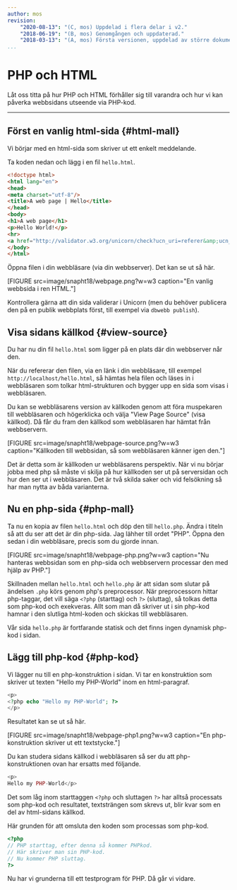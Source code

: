 ```yaml
---
author: mos
revision:
    "2020-08-13": "(C, mos) Uppdelad i flera delar i v2."
    "2018-06-19": "(B, mos) Genomgången och uppdaterad."
    "2018-03-13": "(A, mos) Första versionen, uppdelad av större dokument."
...
```

PHP och HTML
=======================

Låt oss titta på hur PHP och HTML förhåller sig till varandra och hur vi kan påverka webbsidans utseende via PHP-kod.




---


Först en vanlig html-sida {#html-mall}
-----------------------

Vi börjar med en html-sida som skriver ut ett enkelt meddelande.

Ta koden nedan och lägg i en fil `hello.html`.

```html
<!doctype html>
<html lang="en">
<head>
<meta charset="utf-8"/>
<title>A web page | Hello</title>
</head>
<body>
<h1>A web page</h1>
<p>Hello World!</p>
<hr>
<a href="http://validator.w3.org/unicorn/check?ucn_uri=referer&amp;ucn_task=conformance">Unicorn</a>
</body>
</html>
```

Öppna filen i din webbläsare (via din webbserver). Det kan se ut så här.

[FIGURE src=image/snapht18/webpage.png?w=w3 caption="En vanlig webbsida i ren HTML."]

Kontrollera gärna att din sida validerar i Unicorn (men du behöver publicera den på en publik webbplats först, till exempel via `dbwebb publish`).



Visa sidans källkod {#view-source}
-----------------------

Du har nu din fil `hello.html` som ligger på en plats där din webbserver når den.

När du refererar den filen, via en länk i din webbläsare, till exempel `http://localhost/hello.html`, så hämtas hela filen och läses in i webbläsaren som tolkar html-strukturen och bygger upp en sida som visas i webbläsaren.

Du kan se webbläsarens version av källkoden genom att föra muspekaren till webbläsaren och högerklicka och välja "View Page Source" (visa källkod). Då får du fram den källkod som webbläsaren har hämtat från webbservern.

[FIGURE src=image/snapht18/webpage-source.png?w=w3 caption="Källkoden till webbsidan, så som webbläsaren känner igen den."]

Det är detta som är källkoden ur webbläsarens perspektiv. När vi nu börjar jobba med php så måste vi skilja på hur källkoden ser ut på serversidan och hur den ser ut i webbläsaren. Det är två skilda saker och vid felsökning så har man nytta av båda varianterna.



Nu en php-sida {#php-mall}
-----------------------

Ta nu en kopia av filen `hello.html` och döp den till `hello.php`. Ändra i titeln så att du ser att det är din php-sida. Jag lähher till ordet "PHP". Öppna den sedan i din webbläsare, precis som du gjorde innan.

[FIGURE src=image/snapht18/webpage-php.png?w=w3 caption="Nu hanteras webbsidan som en php-sida och webbservern processar den med hjälp av PHP."]

Skillnaden mellan `hello.html` och `hello.php` är att sidan som slutar på ändelsen `.php` körs genom php's preprocessor. När preprocessorn hittar php-taggar, det vill säga `<?php` (starttag) och `?>` (sluttag), så tolkas detta som php-kod och exekveras. Allt som man då skriver ut i sin php-kod hamnar i den slutliga html-koden och skickas till webbläsaren.

Vår sida `hello.php` är fortfarande statisk och det finns ingen dynamisk php-kod i sidan.



Lägg till php-kod {#php-kod}
-----------------------

Vi lägger nu till en php-konstruktion i sidan. Vi tar en konstruktion som skriver ut texten "Hello my PHP-World" inom en html-paragraf.

```php
<p>
<?php echo "Hello my PHP-World"; ?>
</p>
```

Resultatet kan se ut så här.

[FIGURE src=image/snapht18/webpage-php1.png?w=w3 caption="En php-konstruktion skriver ut ett textstycke."]

Du kan studera sidans källkod i webbläsaren så ser du att php-konstruktionen ovan har ersatts med följande.

```php
<p>
Hello my PHP-World</p>
```

Det som låg inom starttaggen `<?php` och sluttagen `?>` har alltså processats som php-kod och resultatet, textsträngen som skrevs ut, blir kvar som en del av html-sidans källkod.

Här grunden för att omsluta den koden som processas som php-kod.

```php
<?php
// PHP starttag, efter denna så kommer PHPkod.
// Här skriver man sin PHP-kod.
// Nu kommer PHP sluttag.
?>
```

Nu har vi grunderna till ett testprogram för PHP. Då går vi vidare.
